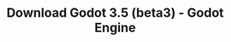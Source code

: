 ---
# Generated by /tools/generators/src/download_archive_generator !!! do not edit by hand !!!
title: 'Download Godot 3.5 (beta3) - Godot Engine'
type: 'download/archive'
name: '3.5'
flavor: 'beta3'
release_date: '2022-03-30T03:00:00-00:00'
release_notes: 'article/dev-snapshot-godot-3-5-beta-3/'
primaryPlatforms:
  - 'android.apk'
  - 'macos.universal'
  - 'windows.64'
  - 'linux_server.headless.64'
  - 'web'
  - 'templates'
links:
  android.apk:
    name: 'android.apk'
    title: 'Android'
    caption: 'Universal APK (ARM64 + ARMv7 + x86_64 + x86)'
    tags:
      - 'APK download'
      - 'ARM64/v7'
      - 'x86 (64 & 32 bit)'
    hosts:
      github_builds:
        regular: 'https://github.com/godotengine/godot-builds/releases/download/3.5-beta3/Godot_v3.5-beta3_android_editor.apk'
        mono: '#'
      github:
        regular: 'https://github.com/godotengine/godot/releases/download/3.5-beta3/Godot_v3.5-beta3_android_editor.apk'
        mono: '#'
  macos.universal:
    name: 'macos.universal'
    title: 'macOS'
    caption: 'Universal (x86_64 + Apple Silicon)'
    tags:
      - 'Intel/Apple Silicon'
      - '64 bit'
    hosts:
      github_builds:
        regular: 'https://github.com/godotengine/godot-builds/releases/download/3.5-beta3/Godot_v3.5-beta3_osx.universal.zip'
        mono: 'https://github.com/godotengine/godot-builds/releases/download/3.5-beta3/Godot_v3.5-beta3_mono_osx.universal.zip'
      github:
        regular: 'https://github.com/godotengine/godot/releases/download/3.5-beta3/Godot_v3.5-beta3_osx.universal.zip'
        mono: 'https://github.com/godotengine/godot/releases/download/3.5-beta3/Godot_v3.5-beta3_mono_osx.universal.zip'
  windows.64:
    name: 'windows.64'
    title: 'Windows'
    caption: 'Standard (x86_64)'
    tags:
      - '64 bit'
    hosts:
      github_builds:
        regular: 'https://github.com/godotengine/godot-builds/releases/download/3.5-beta3/Godot_v3.5-beta3_win64.exe.zip'
        mono: 'https://github.com/godotengine/godot-builds/releases/download/3.5-beta3/Godot_v3.5-beta3_mono_win64.zip'
      github:
        regular: 'https://github.com/godotengine/godot/releases/download/3.5-beta3/Godot_v3.5-beta3_win64.exe.zip'
        mono: 'https://github.com/godotengine/godot/releases/download/3.5-beta3/Godot_v3.5-beta3_mono_win64.zip'
  linux_server.headless.64:
    name: 'linux_server.headless.64'
    title: 'Linux Server'
    caption: 'Headless (x86_64)'
    tags:
      - '64 bit'
      - 'Headless'
    hosts:
      github_builds:
        regular: 'https://github.com/godotengine/godot-builds/releases/download/3.5-beta3/Godot_v3.5-beta3_linux_headless.64.zip'
        mono: 'https://github.com/godotengine/godot-builds/releases/download/3.5-beta3/Godot_v3.5-beta3_mono_linux_headless_64.zip'
      github:
        regular: 'https://github.com/godotengine/godot/releases/download/3.5-beta3/Godot_v3.5-beta3_linux_headless.64.zip'
        mono: 'https://github.com/godotengine/godot/releases/download/3.5-beta3/Godot_v3.5-beta3_mono_linux_headless_64.zip'
  web:
    name: 'web'
    title: 'Web editor'
    caption: ''
    tags:
      - 'Self-hosted'
      - 'Cross-platform'
    hosts:
      github_builds:
        regular: 'https://github.com/godotengine/godot-builds/releases/download/3.5-beta3/Godot_v3.5-beta3_web_editor.zip'
        mono: '#'
      github:
        regular: 'https://github.com/godotengine/godot/releases/download/3.5-beta3/Godot_v3.5-beta3_web_editor.zip'
        mono: '#'
  linux.64:
    name: 'linux.64'
    title: 'Linux'
    caption: 'Standard (x86_64)'
    tags:
      - '64 bit'
    hosts:
      github_builds:
        regular: 'https://github.com/godotengine/godot-builds/releases/download/3.5-beta3/Godot_v3.5-beta3_x11.64.zip'
        mono: 'https://github.com/godotengine/godot-builds/releases/download/3.5-beta3/Godot_v3.5-beta3_mono_x11_64.zip'
      github:
        regular: 'https://github.com/godotengine/godot/releases/download/3.5-beta3/Godot_v3.5-beta3_x11.64.zip'
        mono: 'https://github.com/godotengine/godot/releases/download/3.5-beta3/Godot_v3.5-beta3_mono_x11_64.zip'
  linux.32:
    name: 'linux.32'
    title: 'Linux'
    caption: 'Standard (x86)'
    tags:
      - '32 bit'
    hosts:
      github_builds:
        regular: 'https://github.com/godotengine/godot-builds/releases/download/3.5-beta3/Godot_v3.5-beta3_x11.32.zip'
        mono: 'https://github.com/godotengine/godot-builds/releases/download/3.5-beta3/Godot_v3.5-beta3_mono_x11_32.zip'
      github:
        regular: 'https://github.com/godotengine/godot/releases/download/3.5-beta3/Godot_v3.5-beta3_x11.32.zip'
        mono: 'https://github.com/godotengine/godot/releases/download/3.5-beta3/Godot_v3.5-beta3_mono_x11_32.zip'
  windows.32:
    name: 'windows.32'
    title: 'Windows'
    caption: 'Standard (x86)'
    tags:
      - '32 bit'
    hosts:
      github_builds:
        regular: 'https://github.com/godotengine/godot-builds/releases/download/3.5-beta3/Godot_v3.5-beta3_win32.exe.zip'
        mono: 'https://github.com/godotengine/godot-builds/releases/download/3.5-beta3/Godot_v3.5-beta3_mono_win32.zip'
      github:
        regular: 'https://github.com/godotengine/godot/releases/download/3.5-beta3/Godot_v3.5-beta3_win32.exe.zip'
        mono: 'https://github.com/godotengine/godot/releases/download/3.5-beta3/Godot_v3.5-beta3_mono_win32.zip'
  linux_server.64:
    name: 'linux_server.64'
    title: 'Linux Server'
    caption: 'Standard (x86_64)'
    tags:
      - '64 bit'
    hosts:
      github_builds:
        regular: 'https://github.com/godotengine/godot-builds/releases/download/3.5-beta3/Godot_v3.5-beta3_linux_server.64.zip'
        mono: 'https://github.com/godotengine/godot-builds/releases/download/3.5-beta3/Godot_v3.5-beta3_mono_linux_server_64.zip'
      github:
        regular: 'https://github.com/godotengine/godot/releases/download/3.5-beta3/Godot_v3.5-beta3_linux_server.64.zip'
        mono: 'https://github.com/godotengine/godot/releases/download/3.5-beta3/Godot_v3.5-beta3_mono_linux_server_64.zip'
  aar_library:
    name: 'aar_library'
    title: 'AAR library'
    caption: ''
    tags:
      - 'Android plugins'
      - 'Java'
      - 'Kotlin'
    hosts:
      github_builds:
        regular: 'https://github.com/godotengine/godot-builds/releases/download/3.5-beta3/godot-lib.3.5.beta3.release.aar'
        mono: 'https://github.com/godotengine/godot-builds/releases/download/3.5-beta3/godot-lib.3.5.beta3.mono.release.aar'
      github:
        regular: 'https://github.com/godotengine/godot/releases/download/3.5-beta3/godot-lib.3.5.beta3.release.aar'
        mono: 'https://github.com/godotengine/godot/releases/download/3.5-beta3/godot-lib.3.5.beta3.mono.release.aar'
  templates:
    name: 'templates'
    title: 'Export templates'
    caption: ''
    tags:
      - 'Used to export your games to all supported platforms'
    hosts:
      github_builds:
        regular: 'https://github.com/godotengine/godot-builds/releases/download/3.5-beta3/Godot_v3.5-beta3_export_templates.tpz'
        mono: 'https://github.com/godotengine/godot-builds/releases/download/3.5-beta3/Godot_v3.5-beta3_mono_export_templates.tpz'
      github:
        regular: 'https://github.com/godotengine/godot/releases/download/3.5-beta3/Godot_v3.5-beta3_export_templates.tpz'
        mono: 'https://github.com/godotengine/godot/releases/download/3.5-beta3/Godot_v3.5-beta3_mono_export_templates.tpz'
---